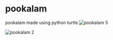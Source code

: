 # pookalam
pookalam made using python turtle
![pookalam 5](https://github.com/noelvargheseoommen/pookalam/assets/53402523/6414a1e4-9854-421e-9cf6-cdbdbd0704ca)

![pookalam 2](https://github.com/noelvargheseoommen/pookalam/assets/53402523/f6bb58d5-d065-4c20-a890-7549ec74e30d)
